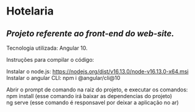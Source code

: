 # Hotelaria
## _Projeto referente ao front-end do web-site._
Tecnologia utilizada: Angular 10.

Instruções para compilar o código:

Instalar o node.js: https://nodejs.org/dist/v16.13.0/node-v16.13.0-x64.msi<br />
Instalar o angular CLI: npm i @angular/cli@10

Abrir o prompt de comando na raiz do projeto, e executar os comandos:<br />
npm install (esse comando irá baixar as dependencias do projeto)<br />
ng serve (esse comando é responsavel por deixar a aplicação no ar)
